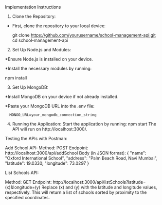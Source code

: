 Implementation Instructions

1. Clone the Repository:

  * First, clone the repository to your local device:

      git clone https://github.com/yourusername/school-management-api.git
      cd school-management-api

2. Set Up Node.js and Modules:

  *Ensure Node.js is installed on your device.

  *Install the necessary modules by running:

npm install

3. Set Up MongoDB:

  *Install MongoDB on your device if not already installed.
  
  *Paste your MongoDB URL into the .env file:
  
      MONGO_URL=your_mongodb_connection_string

4. Running the Application:
Start the application by running:
npm start
The API will run on http://localhost:3000/.

Testing the APIs with Postman:

Add School API:
Method: POST
Endpoint: http://localhost:3000/api/addSchool
Body (in JSON format):
{
  "name": "Oxford International School",
  "address": "Palm Beach Road, Navi Mumbai",
  "latitude": 19.0330,
  "longitude": 73.0297
}

List Schools API:

Method: GET
Endpoint: http://localhost:3000/api/listSchools?latitude=(x)&longitude=(y)
Replace (x) and (y) with the latitude and longitude values, respectively.
This will return a list of schools sorted by proximity to the specified coordinates.
